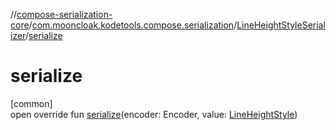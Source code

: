 //[compose-serialization-core](../../../index.md)/[com.mooncloak.kodetools.compose.serialization](../index.md)/[LineHeightStyleSerializer](index.md)/[serialize](serialize.md)

# serialize

[common]\
open override fun [serialize](serialize.md)(encoder: Encoder, value: [LineHeightStyle](https://developer.android.com/reference/kotlin/androidx/compose/ui/text/style/LineHeightStyle.html))
